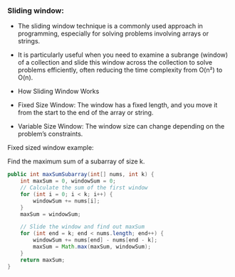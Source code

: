 ### Sliding window:

- The sliding window technique is a commonly used approach in programming, especially for solving problems involving arrays or strings.
- It is particularly useful when you need to examine a subrange (window) of a collection and slide this window across the collection to solve problems efficiently, often reducing the time complexity from O(n²) to O(n).

- How Sliding Window Works
- Fixed Size Window: The window has a fixed length, and you move it from the start to the end of the array or string.
- Variable Size Window: The window size can change depending on the problem’s constraints.

Fixed sized window example:

Find the maximum sum of a subarray of size k.

```java
public int maxSumSubarray(int[] nums, int k) {
    int maxSum = 0, windowSum = 0;
    // Calculate the sum of the first window
    for (int i = 0; i < k; i++) {
        windowSum += nums[i];
    }
    maxSum = windowSum;

    // Slide the window and find out maxSum
    for (int end = k; end < nums.length; end++) {
        windowSum += nums[end] - nums[end - k];
        maxSum = Math.max(maxSum, windowSum);
    }
    return maxSum;
}
```

